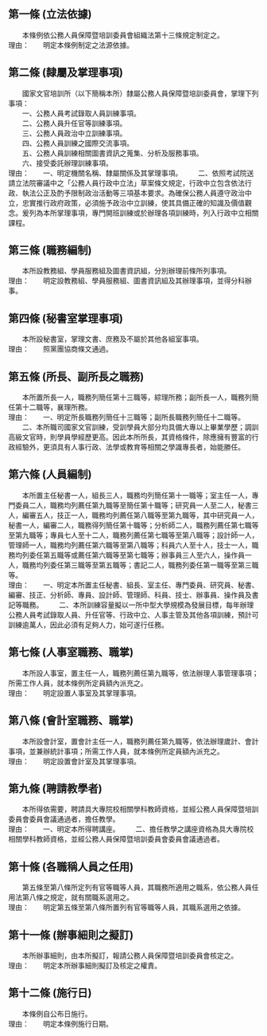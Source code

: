 第一條 (立法依據)
-----------------
　　本條例依公務人員保障暨培訓委員會組織法第十三條規定制定之。  
理由：　　明定本條例制定之法源依據。

第二條 (隸屬及掌理事項)
-----------------------
　　國家文官培訓所（以下簡稱本所）隸屬公務人員保障暨培訓委員會，掌理下列事項：  
　　一、公務人員考試錄取人員訓練事項。  
　　二、公務人員升任官等訓練事項。  
　　三、公務人員政治中立訓練事項。  
　　四、公務人員訓練之國際交流事項。  
　　五、公務人員訓練相關圖書資訊之蒐集、分析及服務事項。  
　　六、接受委託辦理訓練事項。  
理由：　　一、明定機關名稱、隸屬關係及其掌理事項。
　　二、依照考試院送請立法院審議中之「公務人員行政中立法」草案條文規定，行政中立包含依法行政、執法公正及酌予限制政治活動等三項基本要求。為確保公務人員遵守政治中立，忠實推行政府政策，必須施予政治中立訓練，使其具備正確的知識及價值觀念。爰列為本所掌理事項，專門開班訓練或於辦理各項訓練時，列入行政中立相關課程。

第三條 (職務編制)
-----------------
　　本所設教務組、學員服務組及圖書資訊組，分別辦理前條所列事項。  
理由：　　明定設教務組、學員服務組、圖書資訊組及其辦理事項，並得分科辦事。

第四條 (秘書室掌理事項)
-----------------------
　　本所設秘書室，掌理文書、庶務及不屬於其他各組室事項。  
理由：　　照黨團協商條文通過。

第五條 (所長、副所長之職務)
---------------------------
　　本所置所長一人，職務列簡任第十三職等，綜理所務；副所長一人，職務列簡任第十二職等，襄理所務。  
理由：　　一、明定所長職務列簡任十三職等；副所長職務列簡任十二職等。
　　二、本所職司國家文官訓練，受訓學員大部分均具備大專以上畢業學歷；調訓高級文官時，則學員學經歷更高。因此本所所長，其資格條件，除應擁有豐富的行政經驗外，更須具有人事行政、法學或教育等相關之學識專長者，始能勝任。

第六條 (人員編制)
-----------------
　　本所置主任秘書一人，組長三人，職務均列簡任第十一職等；室主任一人，專門委員二人，職務均列薦任第九職等至簡任第十職等；研究員一人至二人，秘書三人，編審五人，技正一人，職務均列薦任第八職等至第九職等，其中研究員一人，秘書一人，編審二人，職務得列簡任第十職等；分析師二人，職務列薦任第七職等至第九職等；專員七人至十二人，職務列薦任第七職等至第八職等；設計師一人，管理師一人，職務均列薦任第六職等至第八職等；科員六人至十人，技士一人，職務均列委任第五職等或薦任第六職等至第七職等；辦事員三人至六人，操作員一人，職務均列委任第三職等至第五職等；書記二人，職務列委任第一職等至第三職等。  
理由：　　一、明定本所置主任秘書、組長、室主任、專門委員、研究員、秘書、編審、技正、分析師、專員、設計師、管理師、科員、技士、辦事員、操作員及書記等職務。
　　二、本所訓練容量擬以一所中型大學規模為發展目標，每年辦理公務人員考試錄取人員、升任官等、行政中立、人事主管及其他各項訓練，預計可訓練逾萬人，因此必須有足夠人力，始可遂行任務。

第七條 (人事室職務、職掌)
-------------------------
　　本所設人事室，置主任一人，職務列薦任第九職等，依法辦理人事管理事項；所需工作人員，就本條例所定員額內派充之。  
理由：　　明定設置人事室及其掌理事項。

第八條 (會計室職務、職掌)
-------------------------
　　本所設會計室，置會計主任一人，職務列薦任第九職等，依法辦理歲計、會計事項，並兼辦統計事項；所需工作人員，就本條例所定員額內派充之。  
理由：　　明定設置會計室及其掌理事項。

第九條 (聘請教學者)
-------------------
　　本所得依需要，聘請具大專院校相關學科教師資格，並經公務人員保障暨培訓委員會委員會議通過者，擔任教學。  
理由：　　一、明定本所得聘講座。
　　二、擔任教學之講座資格為具大專院校相關學科教師資格，並經公務人員保障暨培訓委員會委員會議通過者。

第十條 (各職稱人員之任用)
-------------------------
　　第五條至第八條所定列有官等職等人員，其職務所適用之職系，依公務人員任用法第八條之規定，就有關職系選用之。  
理由：　　明定第五條至第八條所置列有官等職等人員，其職系選用之依據。

第十一條 (辦事細則之擬訂)
-------------------------
　　本所辦事細則，由本所擬訂，報請公務人員保障暨培訓委員會核定之。  
理由：　　明定本所辦事細則擬訂及核定之權責。

第十二條 (施行日)
-----------------
　　本條例自公布日施行。  
理由：　　明定本條例施行日期。